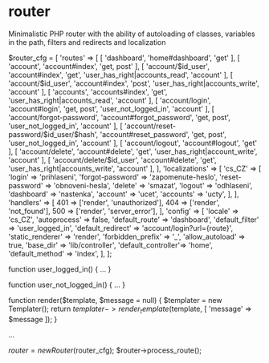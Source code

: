 # router
Minimalistic PHP router with the ability of autoloading of classes, variables in the path, filters and redirects and localization

$router_cfg = [
	'routes' => [
		[ 'dashboard', 'home#dashboard', 'get' ],
		[ 'account', 'account#index', 'get, post' ],
		[ 'account/$id_user', 'account#index', 'get', 'user_has_right|accounts_read', 'account' ],
		[ 'account/$id_user', 'account#index', 'post', 'user_has_right|accounts_write', 'account' ],
		[ 'accounts', 'accounts#index', 'get', 'user_has_right|accounts_read', 'account' ],
		[ 'account/login', 'account#login', 'get, post', 'user_not_logged_in', 'account' ],
		[ 'account/forgot-password', 'account#forgot_password', 'get, post', 'user_not_logged_in', 'account' ],
		[ 'account/reset-password/$id_user/$hash', 'account#reset_password', 'get, post', 'user_not_logged_in', 'account' ],
		[ 'account/logout', 'account#logout', 'get' ],
		[ 'account/delete', 'account#delete', 'get', 'user_has_right|account_write', 'account' ],
		[ 'account/delete/$id_user', 'account#delete', 'get', 'user_has_right|accounts_write', 'account' ],
	],
	'localizations' => [
		'cs_CZ' => [
			'login' => 'prihlaseni',
			'forgot-password' => 'zapomenute-heslo',
			'reset-password' => 'obnoveni-hesla',
			'delete' => 'smazat',
			'logout' => 'odhlaseni',
			'dashboard' => 'nastenka',
			'account' => 'ucet',
			'accounts' => 'ucty',
		],
	],
	'handlers' => [
		401 => ['render', 'unauthorized'],
		404 => ['render', 'not_found'],
		500 => ['render', 'server_error'],
	],
	'config' => [
		'locale'            => 'cs_CZ',
		'autoprocess'       => false,
		'default_route'     => 'dashboard',
		'default_filter'    => 'user_logged_in',
		'default_redirect'  => 'account/login?url={route}',
		'static_renderer'   => 'render',
		'forbidden_prefix'  => '_',
		'allow_autoload'    => true,
		'base_dir'          => 'lib/controller',
		'default_controller'=> 'home',
		'default_method'    => 'index',
	],
];

function user_logged_in() {
  ...
}

function user_not_logged_in() {
  ...
}

function render($template, $message = null) {
  $templater = new Templater();
  return $templater->render_template($template, [ 'message' => $message ]);
}

...

$router = new Router($router_cfg);
$router->process_route();
